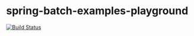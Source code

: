 spring-batch-examples-playground
================================

[![Build Status](https://travis-ci.org/langmi/spring-batch-examples-playground.png?branch=master)](https://travis-ci.org/langmi/spring-batch-examples-playground)